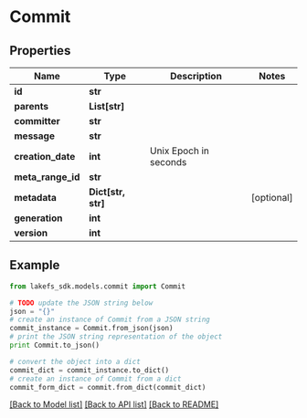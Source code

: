 # Commit


## Properties

Name | Type | Description | Notes
------------ | ------------- | ------------- | -------------
**id** | **str** |  | 
**parents** | **List[str]** |  | 
**committer** | **str** |  | 
**message** | **str** |  | 
**creation_date** | **int** | Unix Epoch in seconds | 
**meta_range_id** | **str** |  | 
**metadata** | **Dict[str, str]** |  | [optional] 
**generation** | **int** |  | 
**version** | **int** |  | 

## Example

```python
from lakefs_sdk.models.commit import Commit

# TODO update the JSON string below
json = "{}"
# create an instance of Commit from a JSON string
commit_instance = Commit.from_json(json)
# print the JSON string representation of the object
print Commit.to_json()

# convert the object into a dict
commit_dict = commit_instance.to_dict()
# create an instance of Commit from a dict
commit_form_dict = commit.from_dict(commit_dict)
```
[[Back to Model list]](../README.md#documentation-for-models) [[Back to API list]](../README.md#documentation-for-api-endpoints) [[Back to README]](../README.md)


